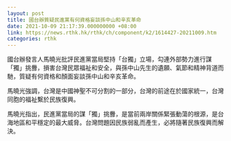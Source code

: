 ```yaml
---
layout: post
title: 國台辦質疑民進黨有何資格妄談孫中山和辛亥革命
date: 2021-10-09 21:17:39.000000000 +08:00
link: https://news.rthk.hk/rthk/ch/component/k2/1614427-20211009.htm
categories: rthk
---
```


國台辦發言人馬曉光批評民進黨當局堅持「台獨」立場，勾連外部勢力進行謀「獨」挑釁，損害台灣民眾福祉和安全，與孫中山先生的遺願、氣節和精神背道而馳，質疑有何資格和顏面妄談孫中山和辛亥革命。

馬曉光強調，台灣是中國神聖不可分割的一部分，台灣的前途在於國家統一，台灣同胞的福祉繫於民族復興。

馬曉光指出，民進黨當局的謀「獨」挑釁，是當前兩岸關係緊張動蕩的根源，是台海地區和平穩定的最大威脅。台灣問題因民族弱亂而產生，必將隨著民族復興而解決。
